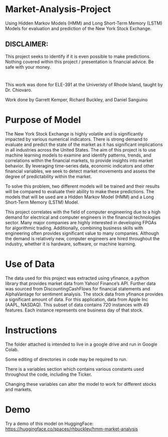 # Market-Analysis-Project
Using Hidden Markov Models (HMM) and Long Short-Term Memory (LSTM) Models for evaluation and prediction of the New York Stock Exchange.

## DISCLAIMER:
This project seeks to identify if it is even possible to make predictions. 
Nothing covered within this project / presentation is financial advice. Be safe with your money.​


# 
This work was done for ELE-391 at the Univeristy of Rhode Island, taught by Dr. Chiovaro.

Work done by Garrett Kemper, Richard Buckley, and Daniel Sanguino

# Purpose of Model

The New York Stock Exchange is highly volatile and is significantly impacted by various numerical indicators. There is strong demand to evaluate and predict the state of the market as it has significant implications in all industries across the United States. The aim of this project is to use machine learning models to examine and identify patterns, trends, and correlations within the financial markets, to provide insights into market behavior. By leveraging time-series data, economic indicators and other financial variables, we seek to detect market movements and assess the degree of predictability within the market.

To solve this problem, two different models will be trained and their results will be compared to evaluate their ability to make these predictions. The models that will be used are a Hidden Markov Model (HMM) and a Long Short-Term Memory (LSTM) Model.

This project correlates with the field of computer engineering due to a high demand for electrical and computer engineers in the financial technologies sector. Many major companies are highly interested in developing FPGAs for algorithmic trading. Additionally, combining business skills with engineering often provides significant value to many companies. Although the demand is relatively new, computer engineers are hired throughout the industry, whether it is hardware, software, or machine learning.

# Use of Data

The data used for this project was extracted using yfinance, a python library that provides market data from Yahoo! Finance’s API. Further data was sourced from DiscountingCashFlows for financial statements and AlphaVantage for sentiment analysis. The stock data from yfinance provides a significant amount of data. For this application, data from Apple Inc (AAPL, NASDAQ). This subset of data contains 720 instances with 49 features.  Each instance represents one business day of that stock.

# Instructions

The folder attached is intended to live in a google drive and run in Google Colab.

Some editing of directories in code may be required to run.

There is a variables section which contains various constants used throughout the code, including the Ticker.

Changing these variables can alter the model to work for different stocks and markets.

# Demo

Try a demo of this model on HuggingFace: https://huggingface.co/spaces/rhbuckley/hmm-market-analysis
